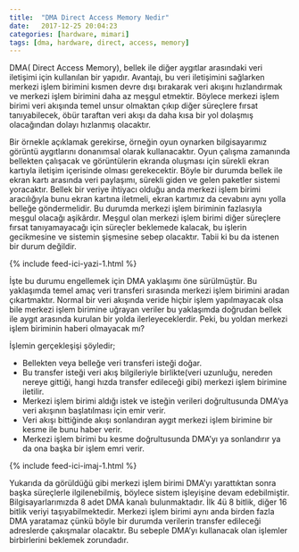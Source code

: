 ```yaml
---
title:  "DMA Direct Access Memory Nedir"
date:   2017-12-25 20:04:23
categories: [hardware, mimari]
tags: [dma, hardware, direct, access, memory]
---
```


DMA( Direct Access Memory), bellek ile diğer aygıtlar arasındaki veri iletişimi için kullanılan bir yapıdır. Avantajı, bu veri iletişimini sağlarken merkezi işlem birimini kısmen devre dışı bırakarak veri akışını hızlandırmak ve merkezi işlem birimini daha az meşgul etmektir. Böylece merkezi işlem birimi veri akışında temel unsur olmaktan çıkıp diğer süreçlere fırsat tanıyabilecek, öbür taraftan veri akışı da daha kısa bir yol dolaşmış olacağından dolayı hızlanmış olacaktır.

Bir örnekle açıklamak gerekirse, örneğin oyun oynarken bilgisayarımız görüntü aygıtlarını donanımsal olarak kullanacaktır. Oyun çalışma zamanında bellekten çalışacak ve görüntülerin ekranda oluşması için sürekli ekran kartıyla iletişim içerisinde olması gerekecektir. Böyle bir durumda bellek ile ekran kartı arasında veri paylaşımı, sürekli giden ve gelen paketler sistemi yoracaktır. Bellek bir veriye ihtiyacı olduğu anda merkezi işlem birimi aracılığıyla bunu ekran kartına iletmeli, ekran kartımız da cevabını aynı yolla belleğe göndermelidir. Bu durumda merkezi işlem biriminin fazlasıyla meşgul olacağı aşikârdır. Meşgul olan merkezi işlem birimi diğer süreçlere fırsat tanıyamayacağı için süreçler beklemede kalacak, bu işlerin gecikmesine ve sistemin şişmesine sebep olacaktır. Tabii ki bu da istenen bir durum değildir.

{% include feed-ici-yazi-1.html %}

İşte bu durumu engellemek için DMA yaklaşımı öne sürülmüştür. Bu yaklaşımda temel amaç veri transferi sırasında merkezi işlem birimini aradan çıkartmaktır. Normal bir veri akışında veride hiçbir işlem yapılmayacak olsa bile merkezi işlem birimine uğrayan veriler bu yaklaşımda doğrudan bellek ile aygıt arasında kurulan bir yolda ilerleyeceklerdir. Peki, bu yoldan merkezi işlem biriminin haberi olmayacak mı?

İşlemin gerçekleşişi şöyledir;  
  
- Bellekten veya belleğe veri transferi isteği doğar.  
- Bu transfer isteği veri akış bilgileriyle birlikte(veri uzunluğu, nereden nereye gittiği, hangi hızda transfer edileceği gibi) merkezi işlem birimine iletilir.  
- Merkezi işlem birimi aldığı istek ve isteğin verileri doğrultusunda DMA’ya veri akışının başlatılması için emir verir.  
- Veri akışı bittiğinde akışı sonlandıran aygıt merkezi işlem birimine bir kesme ile bunu haber verir.  
- Merkezi işlem birimi bu kesme doğrultusunda DMA’yı ya sonlandırır ya da ona başka bir işlem emri verir.

{% include feed-ici-imaj-1.html %}

Yukarıda da görüldüğü gibi merkezi işlem birimi DMA’yı yarattıktan sonra başka süreçlerle ilgilenebilmiş, böylece sistem işleyişine devam edebilmiştir. Bilgisayarlarımızda 8 adet DMA kanalı bulunmaktadır. İlk 4ü 8 bitlik, diğer 16 bitlik veriyi taşıyabilmektedir. Merkezi işlem birimi aynı anda birden fazla DMA yaratamaz çünkü böyle bir durumda verilerin transfer edileceği adreslerde çakışmalar olacaktır. Bu sebeple DMA’yı kullanacak olan işlemler birbirlerini beklemek zorundadır.
